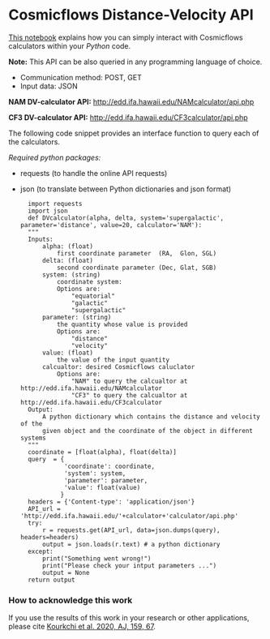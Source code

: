 # Cosmicflows Distance-Velocity API

[This notebook](https://github.com/ekourkchi/Cosmicflows_API/blob/main/Cosmicflows_API.ipynb) explains how you can simply interact with Cosmicflows calculators within your *Python* code.

**Note:** This API can be also queried in any programming language of choice.

- Communication method: POST, GET
- Input data: JSON 

**NAM DV-calculator API:** http://edd.ifa.hawaii.edu/NAMcalculator/api.php

**CF3 DV-calculator API:** http://edd.ifa.hawaii.edu/CF3calculator/api.php


The following code snippet provides an interface function to query each of the calculators.

*Required python packages:*

- requests (to handle the online API requests)
- json (to translate between Python dictionaries and json format)


		import requests
		import json
		def DVcalculator(alpha, delta, system='supergalactic', parameter='distance', value=20, calculator='NAM'):
	    """
	    Inputs: 
	        alpha: (float)
	            first coordinate parameter  (RA,  Glon, SGL)
	        delta: (float)
	            second coordinate parameter (Dec, Glat, SGB)
	        system: (string)
	            coordinate system: 
	            Options are:
	                "equatorial"
	                "galactic"
	                "supergalactic"
	        parameter: (string)
	            the quantity whose value is provided
	            Options are:
	                "distance"
	                "velocity"
	        value: (float)
	            the value of the input quantity
	        calcualtor: desired Cosmicflows caluclator
	            Options are:
	                "NAM" to query the calcualtor at http://edd.ifa.hawaii.edu/NAMcalculator
	                "CF3" to query the calcualtor at http://edd.ifa.hawaii.edu/CF3calculator
	    Output:
	        A python dictionary which contains the distance and velocity of the 
	        given object and the coordinate of the object in different systems
	    """   
	    coordinate = [float(alpha), float(delta)]
	    query  = {
	              'coordinate': coordinate,
	              'system': system,
	              'parameter': parameter,
	              'value': float(value)
	             }
	    headers = {'Content-type': 'application/json'}
	    API_url = 'http://edd.ifa.hawaii.edu/'+calculator+'calculator/api.php'
	    try:
	        r = requests.get(API_url, data=json.dumps(query), headers=headers)
	        output = json.loads(r.text) # a python dictionary
	    except:
	        print("Something went wrong!")  
	        print("Please check your intput parameters ...")
	        output = None
	    return output


### How to acknowledge this work

If you use the results of this work in your research or other applications, please cite [Kourkchi et al. 2020, AJ, 159, 67](https://ui.adsabs.harvard.edu/abs/2020AJ....159...67K/abstract).